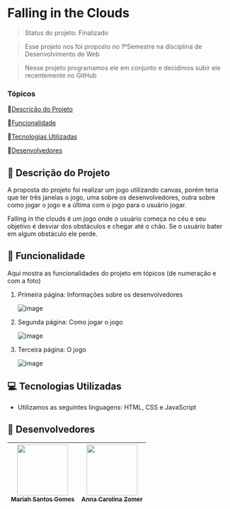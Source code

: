# Falling in the Clouds

> Status do projeto: Finalizado

> Esse projeto nos foi proposto no 1ºSemestre na disciplina de Desenvolvimento de Web

> Nesse projeto programamos ele em conjunto e decidimos subir ele recentemente no GitHub

### Tópicos

🔹[Descrição do Projeto](#pencil-descrição-do-projeto)

🔹[Funcionalidade](#mag_right-funcionalidade)

🔹[Tecnologias Utilizadas](#computer-tecnologias-utilizadas)

🔹[Desenvolvedores](#busts_in_silhouette-desenvolvedores)

## :pencil: Descrição do Projeto
A proposta do projeto foi realizar um jogo utilizando canvas, porém teria que ter três janelas o jogo, uma sobre os desenvolvedores, outra sobre como jogar o jogo e a última com o jogo para o usuário jogar.

Falling in the clouds é um jogo onde o usuário começa no céu e seu objetivo é desviar dos obstáculos e chegar até o chão. Se o usuário bater em algum obstáculo ele perde.

## :mag_right: Funcionalidade
Aqui mostra as funcionalidades do projeto em tópicos (de numeração e com a foto)

1. Primeira página: Informações sobre os desenvolvedores
   
   ![image](https://github.com/Mariah-Gomes/site_jogo_web/assets/141663285/a946150a-435f-4aba-9082-6dd44402d59b)

2. Segunda página: Como jogar o jogo

   ![image](https://github.com/Mariah-Gomes/site_jogo_web/assets/141663285/b6533330-3d42-4f0e-aa69-95c8c784f219)

3. Terceira página: O jogo

   ![image](https://github.com/Mariah-Gomes/site_jogo_web/assets/141663285/91b4bdf4-5338-4036-a163-170dfd17756c)

## :computer: Tecnologias Utilizadas
- Utilizamos as seguintes linguagens: HTML, CSS e JavaScript

## :busts_in_silhouette: Desenvolvedores
| [<img loading="lazy" src="https://github.com/Mariah-Gomes/ProjetoCompMovel1/assets/141663285/e6827fd1-d8fe-4740-b6fc-fbbfccd05752" width=115><br><sub>Mariah Santos Gomes</sub>](https://github.com/Mariah-Gomes) | [<img loading="lazy" src="https://github.com/Mariah-Gomes/site_jogo_web/assets/141663285/020c0328-fb3c-49d4-9ece-94eab0bdb0cf" width=115><br><sub>Anna Carolina Zomer</sub>](https://github.com/z0mer) |
| :---: | :---: |
